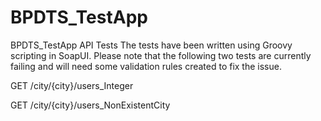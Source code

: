 # BPDTS_TestApp
BPDTS_TestApp API Tests 
The tests have been written using Groovy scripting in SoapUI.
Please note that the following two tests are currently failing and will need some validation rules created to fix the issue.

GET /city/{city}/users_Integer

GET /city/{city}/users_NonExistentCity
